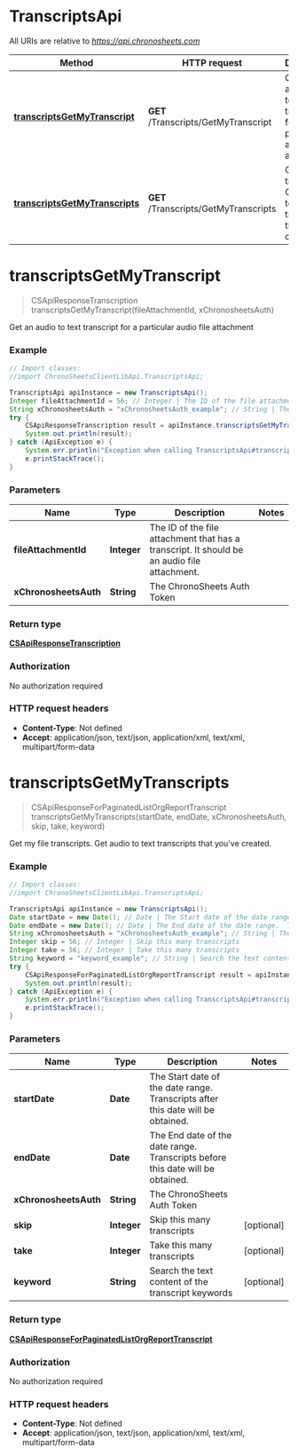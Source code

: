 # TranscriptsApi

All URIs are relative to *https://api.chronosheets.com*

Method | HTTP request | Description
------------- | ------------- | -------------
[**transcriptsGetMyTranscript**](TranscriptsApi.md#transcriptsGetMyTranscript) | **GET** /Transcripts/GetMyTranscript | Get an audio to text transcript for a particular audio file attachment
[**transcriptsGetMyTranscripts**](TranscriptsApi.md#transcriptsGetMyTranscripts) | **GET** /Transcripts/GetMyTranscripts | Get my file transcripts.  Get audio to text transcripts that you&#39;ve created.


<a name="transcriptsGetMyTranscript"></a>
# **transcriptsGetMyTranscript**
> CSApiResponseTranscription transcriptsGetMyTranscript(fileAttachmentId, xChronosheetsAuth)

Get an audio to text transcript for a particular audio file attachment

### Example
```java
// Import classes:
//import ChronoSheetsClientLibApi.TranscriptsApi;

TranscriptsApi apiInstance = new TranscriptsApi();
Integer fileAttachmentId = 56; // Integer | The ID of the file attachment that has a transcript.  It should be an audio file attachment.
String xChronosheetsAuth = "xChronosheetsAuth_example"; // String | The ChronoSheets Auth Token
try {
    CSApiResponseTranscription result = apiInstance.transcriptsGetMyTranscript(fileAttachmentId, xChronosheetsAuth);
    System.out.println(result);
} catch (ApiException e) {
    System.err.println("Exception when calling TranscriptsApi#transcriptsGetMyTranscript");
    e.printStackTrace();
}
```

### Parameters

Name | Type | Description  | Notes
------------- | ------------- | ------------- | -------------
 **fileAttachmentId** | **Integer**| The ID of the file attachment that has a transcript.  It should be an audio file attachment. |
 **xChronosheetsAuth** | **String**| The ChronoSheets Auth Token |

### Return type

[**CSApiResponseTranscription**](CSApiResponseTranscription.md)

### Authorization

No authorization required

### HTTP request headers

 - **Content-Type**: Not defined
 - **Accept**: application/json, text/json, application/xml, text/xml, multipart/form-data

<a name="transcriptsGetMyTranscripts"></a>
# **transcriptsGetMyTranscripts**
> CSApiResponseForPaginatedListOrgReportTranscript transcriptsGetMyTranscripts(startDate, endDate, xChronosheetsAuth, skip, take, keyword)

Get my file transcripts.  Get audio to text transcripts that you&#39;ve created.

### Example
```java
// Import classes:
//import ChronoSheetsClientLibApi.TranscriptsApi;

TranscriptsApi apiInstance = new TranscriptsApi();
Date startDate = new Date(); // Date | The Start date of the date range.  Transcripts after this date will be obtained.
Date endDate = new Date(); // Date | The End date of the date range.  Transcripts before this date will be obtained.
String xChronosheetsAuth = "xChronosheetsAuth_example"; // String | The ChronoSheets Auth Token
Integer skip = 56; // Integer | Skip this many transcripts
Integer take = 56; // Integer | Take this many transcripts
String keyword = "keyword_example"; // String | Search the text content of the transcript keywords
try {
    CSApiResponseForPaginatedListOrgReportTranscript result = apiInstance.transcriptsGetMyTranscripts(startDate, endDate, xChronosheetsAuth, skip, take, keyword);
    System.out.println(result);
} catch (ApiException e) {
    System.err.println("Exception when calling TranscriptsApi#transcriptsGetMyTranscripts");
    e.printStackTrace();
}
```

### Parameters

Name | Type | Description  | Notes
------------- | ------------- | ------------- | -------------
 **startDate** | **Date**| The Start date of the date range.  Transcripts after this date will be obtained. |
 **endDate** | **Date**| The End date of the date range.  Transcripts before this date will be obtained. |
 **xChronosheetsAuth** | **String**| The ChronoSheets Auth Token |
 **skip** | **Integer**| Skip this many transcripts | [optional]
 **take** | **Integer**| Take this many transcripts | [optional]
 **keyword** | **String**| Search the text content of the transcript keywords | [optional]

### Return type

[**CSApiResponseForPaginatedListOrgReportTranscript**](CSApiResponseForPaginatedListOrgReportTranscript.md)

### Authorization

No authorization required

### HTTP request headers

 - **Content-Type**: Not defined
 - **Accept**: application/json, text/json, application/xml, text/xml, multipart/form-data

